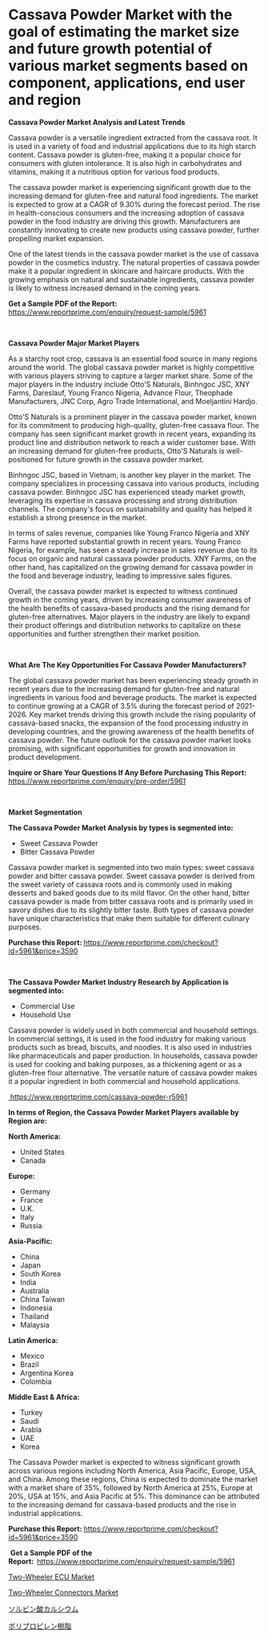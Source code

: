 <p><h1>Cassava Powder Market with the goal of estimating the market size and future growth potential of various market segments based on component, applications, end user and region</h1></p><p><strong>Cassava Powder Market Analysis and Latest Trends</strong></p>
<p><p>Cassava powder is a versatile ingredient extracted from the cassava root. It is used in a variety of food and industrial applications due to its high starch content. Cassava powder is gluten-free, making it a popular choice for consumers with gluten intolerance. It is also high in carbohydrates and vitamins, making it a nutritious option for various food products.</p><p>The cassava powder market is experiencing significant growth due to the increasing demand for gluten-free and natural food ingredients. The market is expected to grow at a CAGR of 9.30% during the forecast period. The rise in health-conscious consumers and the increasing adoption of cassava powder in the food industry are driving this growth. Manufacturers are constantly innovating to create new products using cassava powder, further propelling market expansion.</p><p>One of the latest trends in the cassava powder market is the use of cassava powder in the cosmetics industry. The natural properties of cassava powder make it a popular ingredient in skincare and haircare products. With the growing emphasis on natural and sustainable ingredients, cassava powder is likely to witness increased demand in the coming years.</p></p>
<p><strong>Get a Sample PDF of the Report:&nbsp;</strong> <a href="https://www.reportprime.com/enquiry/request-sample/5961">https://www.reportprime.com/enquiry/request-sample/5961</a></p>
<p>&nbsp;</p>
<p><strong>Cassava Powder Major Market Players</strong></p>
<p><p>As a starchy root crop, cassava is an essential food source in many regions around the world. The global cassava powder market is highly competitive with various players striving to capture a larger market share. Some of the major players in the industry include Otto'S Naturals, Binhngoc JSC, XNY Farms, Dareslauf, Young Franco Nigeria, Advance Flour, Theophade Manufacturers, JNC Corp, Agro Trade International, and Moeljantini Hardjo.</p><p>Otto'S Naturals is a prominent player in the cassava powder market, known for its commitment to producing high-quality, gluten-free cassava flour. The company has seen significant market growth in recent years, expanding its product line and distribution network to reach a wider customer base. With an increasing demand for gluten-free products, Otto'S Naturals is well-positioned for future growth in the cassava powder market.</p><p>Binhngoc JSC, based in Vietnam, is another key player in the market. The company specializes in processing cassava into various products, including cassava powder. Binhngoc JSC has experienced steady market growth, leveraging its expertise in cassava processing and strong distribution channels. The company's focus on sustainability and quality has helped it establish a strong presence in the market.</p><p>In terms of sales revenue, companies like Young Franco Nigeria and XNY Farms have reported substantial growth in recent years. Young Franco Nigeria, for example, has seen a steady increase in sales revenue due to its focus on organic and natural cassava powder products. XNY Farms, on the other hand, has capitalized on the growing demand for cassava powder in the food and beverage industry, leading to impressive sales figures.</p><p>Overall, the cassava powder market is expected to witness continued growth in the coming years, driven by increasing consumer awareness of the health benefits of cassava-based products and the rising demand for gluten-free alternatives. Major players in the industry are likely to expand their product offerings and distribution networks to capitalize on these opportunities and further strengthen their market position.</p></p>
<p>&nbsp;</p>
<p><strong>What Are The Key Opportunities For Cassava Powder Manufacturers?</strong></p>
<p><p>The global cassava powder market has been experiencing steady growth in recent years due to the increasing demand for gluten-free and natural ingredients in various food and beverage products. The market is expected to continue growing at a CAGR of 3.5% during the forecast period of 2021-2026. Key market trends driving this growth include the rising popularity of cassava-based snacks, the expansion of the food processing industry in developing countries, and the growing awareness of the health benefits of cassava powder. The future outlook for the cassava powder market looks promising, with significant opportunities for growth and innovation in product development.</p></p>
<p><strong>Inquire or Share Your Questions If Any Before Purchasing This Report:</strong> <a href="https://www.reportprime.com/enquiry/pre-order/5961">https://www.reportprime.com/enquiry/pre-order/5961</a></p>
<p>&nbsp;</p>
<p><strong>Market Segmentation</strong></p>
<p><strong>The Cassava Powder Market Analysis by types is segmented into:</strong></p>
<p><ul><li>Sweet Cassava Powder</li><li>Bitter Cassava Powder</li></ul></p>
<p><p>Cassava powder market is segmented into two main types: sweet cassava powder and bitter cassava powder. Sweet cassava powder is derived from the sweet variety of cassava roots and is commonly used in making desserts and baked goods due to its mild flavor. On the other hand, bitter cassava powder is made from bitter cassava roots and is primarily used in savory dishes due to its slightly bitter taste. Both types of cassava powder have unique characteristics that make them suitable for different culinary purposes.</p></p>
<p><strong>Purchase this Report:&nbsp;</strong><a href="https://www.reportprime.com/checkout?id=5961&price=3590">https://www.reportprime.com/checkout?id=5961&price=3590</a></p>
<p>&nbsp;</p>
<p><strong>The Cassava Powder Market Industry Research by Application is segmented into:</strong></p>
<p><ul><li>Commercial Use</li><li>Household Use</li></ul></p>
<p><p>Cassava powder is widely used in both commercial and household settings. In commercial settings, it is used in the food industry for making various products such as bread, biscuits, and noodles. It is also used in industries like pharmaceuticals and paper production. In households, cassava powder is used for cooking and baking purposes, as a thickening agent or as a gluten-free flour alternative. The versatile nature of cassava powder makes it a popular ingredient in both commercial and household applications.</p></p>
<p><a href="https://www.reportprime.com/cassava-powder-r5961">&nbsp;https://www.reportprime.com/cassava-powder-r5961</a></p>
<p><strong>In terms of Region, the Cassava Powder Market Players available by Region are:</strong></p>
<p>
    <p> <strong> North America: </strong>
        <ul>
            <li>United States</li>
            <li>Canada</li>
        </ul>
        </p> 
    <p> <strong> Europe: </strong>
        <ul>
            <li>Germany</li>
            <li>France</li>
            <li>U.K.</li>
            <li>Italy</li>
            <li>Russia</li>
        </ul>
        </p> 
    <p> <strong> Asia-Pacific: </strong>
        <ul>
            <li>China</li>
            <li>Japan</li>
            <li>South Korea</li>
            <li>India</li>
            <li>Australia</li>
            <li>China Taiwan</li>
            <li>Indonesia</li>
            <li>Thailand</li>
            <li>Malaysia</li>
        </ul>
        </p> 
    <p> <strong> Latin America: </strong>
        <ul>
            <li>Mexico</li>
            <li>Brazil</li>
            <li>Argentina Korea</li>
            <li>Colombia</li>
        </ul>
        </p> 
    <p> <strong> Middle East & Africa: </strong>
        <ul>
            <li>Turkey</li>
            <li>Saudi</li>
            <li>Arabia</li>
            <li>UAE</li>
            <li>Korea</li>
        </ul>
    </p>
    </p>
<p><p>The Cassava Powder market is expected to witness significant growth across various regions including North America, Asia Pacific, Europe, USA, and China. Among these regions, China is expected to dominate the market with a market share of 35%, followed by North America at 25%, Europe at 20%, USA at 15%, and Asia Pacific at 5%. This dominance can be attributed to the increasing demand for cassava-based products and the rise in industrial applications.</p></p>
<p><strong>Purchase this Report: </strong><a href="https://www.reportprime.com/checkout?id=5961&price=3590">https://www.reportprime.com/checkout?id=5961&price=3590</a></p>
<p>&nbsp;<strong>Get a Sample PDF of the Report:&nbsp;&nbsp;</strong><a href="https://www.reportprime.com/enquiry/request-sample/5961">https://www.reportprime.com/enquiry/request-sample/5961</a></p>
<p><strong></strong></p>
<p><p><a href="https://issuu.com/reportprime-2/docs/two-wheeler-ecu-market-size-2030.pp_9ee0d2f2819d79">Two-Wheeler ECU Market</a></p><p><a href="https://issuu.com/reportprime-2/docs/two-wheeler-connectors-market-size-2030.pptx">Two-Wheeler Connectors Market</a></p><p><a href="https://github.com/pepo3k/Market-Research-Report-List-1/blob/main/847353217694.md">ソルビン酸カルシウム</a></p><p><a href="https://github.com/vhemk0794148/Market-Research-Report-List-1/blob/main/520727617693.md">ポリプロピレン樹脂</a></p></p>